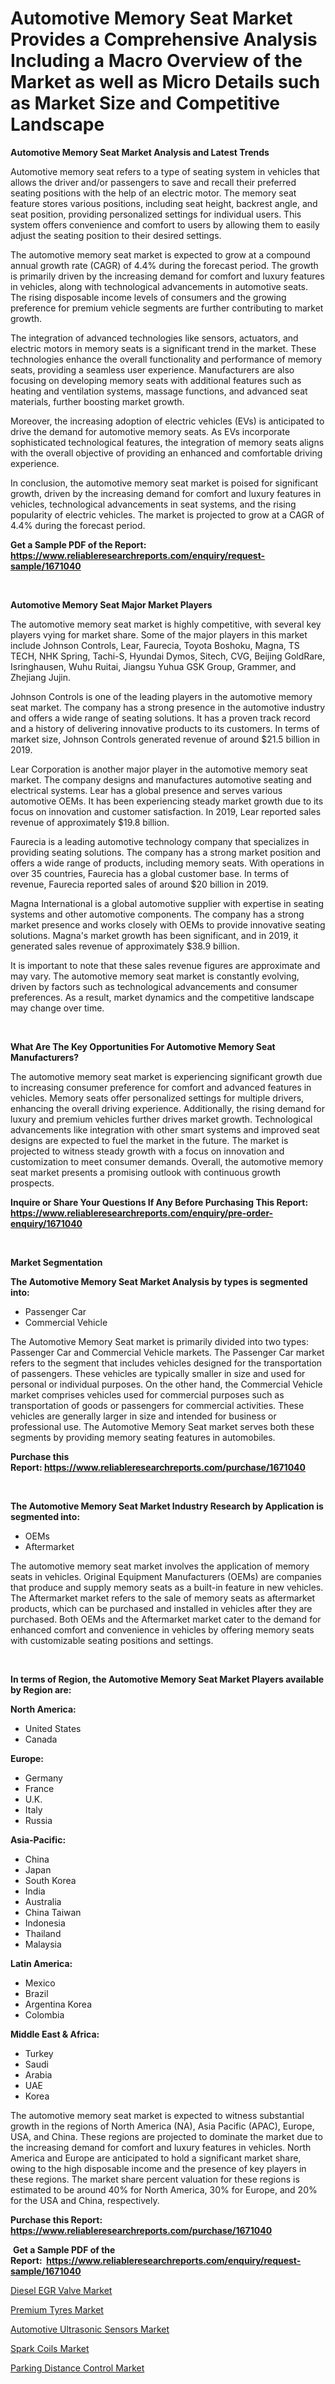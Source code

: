 <p><h1>Automotive Memory Seat Market Provides a Comprehensive Analysis Including a Macro Overview of the Market as well as Micro Details such as Market Size and Competitive Landscape</h1></p><p><strong>Automotive Memory Seat Market Analysis and Latest Trends</strong></p>
<p><p>Automotive memory seat refers to a type of seating system in vehicles that allows the driver and/or passengers to save and recall their preferred seating positions with the help of an electric motor. The memory seat feature stores various positions, including seat height, backrest angle, and seat position, providing personalized settings for individual users. This system offers convenience and comfort to users by allowing them to easily adjust the seating position to their desired settings.</p><p>The automotive memory seat market is expected to grow at a compound annual growth rate (CAGR) of 4.4% during the forecast period. The growth is primarily driven by the increasing demand for comfort and luxury features in vehicles, along with technological advancements in automotive seats. The rising disposable income levels of consumers and the growing preference for premium vehicle segments are further contributing to market growth.</p><p>The integration of advanced technologies like sensors, actuators, and electric motors in memory seats is a significant trend in the market. These technologies enhance the overall functionality and performance of memory seats, providing a seamless user experience. Manufacturers are also focusing on developing memory seats with additional features such as heating and ventilation systems, massage functions, and advanced seat materials, further boosting market growth.</p><p>Moreover, the increasing adoption of electric vehicles (EVs) is anticipated to drive the demand for automotive memory seats. As EVs incorporate sophisticated technological features, the integration of memory seats aligns with the overall objective of providing an enhanced and comfortable driving experience.</p><p>In conclusion, the automotive memory seat market is poised for significant growth, driven by the increasing demand for comfort and luxury features in vehicles, technological advancements in seat systems, and the rising popularity of electric vehicles. The market is projected to grow at a CAGR of 4.4% during the forecast period.</p></p>
<p><strong>Get a Sample PDF of the Report:&nbsp; <a href="https://www.reliableresearchreports.com/enquiry/request-sample/1671040">https://www.reliableresearchreports.com/enquiry/request-sample/1671040</a></strong></p>
<p>&nbsp;</p>
<p><strong>Automotive Memory Seat Major Market Players</strong></p>
<p><p>The automotive memory seat market is highly competitive, with several key players vying for market share. Some of the major players in this market include Johnson Controls, Lear, Faurecia, Toyota Boshoku, Magna, TS TECH, NHK Spring, Tachi-S, Hyundai Dymos, Sitech, CVG, Beijing GoldRare, Isringhausen, Wuhu Ruitai, Jiangsu Yuhua GSK Group, Grammer, and Zhejiang Jujin.</p><p>Johnson Controls is one of the leading players in the automotive memory seat market. The company has a strong presence in the automotive industry and offers a wide range of seating solutions. It has a proven track record and a history of delivering innovative products to its customers. In terms of market size, Johnson Controls generated revenue of around $21.5 billion in 2019.</p><p>Lear Corporation is another major player in the automotive memory seat market. The company designs and manufactures automotive seating and electrical systems. Lear has a global presence and serves various automotive OEMs. It has been experiencing steady market growth due to its focus on innovation and customer satisfaction. In 2019, Lear reported sales revenue of approximately $19.8 billion.</p><p>Faurecia is a leading automotive technology company that specializes in providing seating solutions. The company has a strong market position and offers a wide range of products, including memory seats. With operations in over 35 countries, Faurecia has a global customer base. In terms of revenue, Faurecia reported sales of around $20 billion in 2019.</p><p>Magna International is a global automotive supplier with expertise in seating systems and other automotive components. The company has a strong market presence and works closely with OEMs to provide innovative seating solutions. Magna's market growth has been significant, and in 2019, it generated sales revenue of approximately $38.9 billion.</p><p>It is important to note that these sales revenue figures are approximate and may vary. The automotive memory seat market is constantly evolving, driven by factors such as technological advancements and consumer preferences. As a result, market dynamics and the competitive landscape may change over time.</p></p>
<p>&nbsp;</p>
<p><strong>What Are The Key Opportunities For Automotive Memory Seat Manufacturers?</strong></p>
<p><p>The automotive memory seat market is experiencing significant growth due to increasing consumer preference for comfort and advanced features in vehicles. Memory seats offer personalized settings for multiple drivers, enhancing the overall driving experience. Additionally, the rising demand for luxury and premium vehicles further drives market growth. Technological advancements like integration with other smart systems and improved seat designs are expected to fuel the market in the future. The market is projected to witness steady growth with a focus on innovation and customization to meet consumer demands. Overall, the automotive memory seat market presents a promising outlook with continuous growth prospects.</p></p>
<p><strong>Inquire or Share Your Questions If Any Before Purchasing This Report: <a href="https://www.reliableresearchreports.com/enquiry/pre-order-enquiry/1671040">https://www.reliableresearchreports.com/enquiry/pre-order-enquiry/1671040</a></strong></p>
<p>&nbsp;</p>
<p><strong>Market Segmentation</strong></p>
<p><strong>The Automotive Memory Seat Market Analysis by types is segmented into:</strong></p>
<p><ul><li>Passenger Car</li><li>Commercial Vehicle</li></ul></p>
<p><p>The Automotive Memory Seat market is primarily divided into two types: Passenger Car and Commercial Vehicle markets. The Passenger Car market refers to the segment that includes vehicles designed for the transportation of passengers. These vehicles are typically smaller in size and used for personal or individual purposes. On the other hand, the Commercial Vehicle market comprises vehicles used for commercial purposes such as transportation of goods or passengers for commercial activities. These vehicles are generally larger in size and intended for business or professional use. The Automotive Memory Seat market serves both these segments by providing memory seating features in automobiles.</p></p>
<p><strong>Purchase this Report:&nbsp;<a href="https://www.reliableresearchreports.com/purchase/1671040">https://www.reliableresearchreports.com/purchase/1671040</a></strong></p>
<p>&nbsp;</p>
<p><strong>The Automotive Memory Seat Market Industry Research by Application is segmented into:</strong></p>
<p><ul><li>OEMs</li><li>Aftermarket</li></ul></p>
<p><p>The automotive memory seat market involves the application of memory seats in vehicles. Original Equipment Manufacturers (OEMs) are companies that produce and supply memory seats as a built-in feature in new vehicles. The Aftermarket market refers to the sale of memory seats as aftermarket products, which can be purchased and installed in vehicles after they are purchased. Both OEMs and the Aftermarket market cater to the demand for enhanced comfort and convenience in vehicles by offering memory seats with customizable seating positions and settings.</p></p>
<p>&nbsp;</p>
<p><strong>In terms of Region, the Automotive Memory Seat Market Players available by Region are:</strong></p>
<p>
    <p> <strong> North America: </strong>
        <ul>
            <li>United States</li>
            <li>Canada</li>
        </ul>
        </p> 
    <p> <strong> Europe: </strong>
        <ul>
            <li>Germany</li>
            <li>France</li>
            <li>U.K.</li>
            <li>Italy</li>
            <li>Russia</li>
        </ul>
        </p> 
    <p> <strong> Asia-Pacific: </strong>
        <ul>
            <li>China</li>
            <li>Japan</li>
            <li>South Korea</li>
            <li>India</li>
            <li>Australia</li>
            <li>China Taiwan</li>
            <li>Indonesia</li>
            <li>Thailand</li>
            <li>Malaysia</li>
        </ul>
        </p> 
    <p> <strong> Latin America: </strong>
        <ul>
            <li>Mexico</li>
            <li>Brazil</li>
            <li>Argentina Korea</li>
            <li>Colombia</li>
        </ul>
        </p> 
    <p> <strong> Middle East & Africa: </strong>
        <ul>
            <li>Turkey</li>
            <li>Saudi</li>
            <li>Arabia</li>
            <li>UAE</li>
            <li>Korea</li>
        </ul>
    </p>
    </p>
<p><p>The automotive memory seat market is expected to witness substantial growth in the regions of North America (NA), Asia Pacific (APAC), Europe, USA, and China. These regions are projected to dominate the market due to the increasing demand for comfort and luxury features in vehicles. North America and Europe are anticipated to hold a significant market share, owing to the high disposable income and the presence of key players in these regions. The market share percent valuation for these regions is estimated to be around 40% for North America, 30% for Europe, and 20% for the USA and China, respectively.</p></p>
<p><strong>Purchase this Report: <a href="https://www.reliableresearchreports.com/purchase/1671040">https://www.reliableresearchreports.com/purchase/1671040</a></strong></p>
<p>&nbsp;<strong>Get a Sample PDF of the Report:&nbsp;&nbsp;<a href="https://www.reliableresearchreports.com/enquiry/request-sample/1671040">https://www.reliableresearchreports.com/enquiry/request-sample/1671040</a></strong></p>
<p><strong></strong></p>
<p><p><a href="https://github.com/provorikovar/Market-Research-Report-List-1/blob/main/diesel-egr-valve-market.md">Diesel EGR Valve Market</a></p><p><a href="https://github.com/abdelrhmankishk22/Market-Research-Report-List-1/blob/main/premium-tyres-market.md">Premium Tyres Market</a></p><p><a href="https://github.com/marloy8/Market-Research-Report-List-1/blob/main/automotive-ultrasonic-sensors-market.md">Automotive Ultrasonic Sensors Market</a></p><p><a href="https://github.com/aliciawhite5576/Market-Research-Report-List-1/blob/main/spark-coils-market.md">Spark Coils Market</a></p><p><a href="https://github.com/mahnoor2003/Market-Research-Report-List-1/blob/main/parking-distance-control-market.md">Parking Distance Control Market</a></p></p>